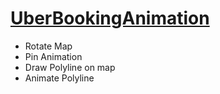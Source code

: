 # [UberBookingAnimation](https://artwalk.github.io/2019/10/03/Uber-Booking-Animation/)

- Rotate Map
- Pin Animation
- Draw Polyline on map
- Animate Polyline
